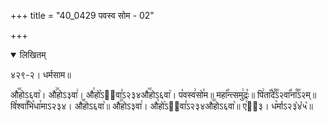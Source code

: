+++
title = "40_0429 पवस्व सोम - 02"

+++
<details open><summary>लिखितम्</summary>

४२९-२। धर्मसाम॥

औ꣥꣯होऽ६वा꣥। औ꣢꣯होऽ३वा꣢। औ꣯हो꣡ऽ२᳐वा꣣ऽ२३४औ꣥꣯होऽ६वा꣥। प꣡वस्व꣢सो꣯म॥ महा꣡꣯न्त्समु꣢द्रः꣡॥ पि꣢ता꣡꣯दे꣰꣯ऽ२वा꣡꣯ना꣰꣯ऽ२म्॥ वि꣡श्वा꣢꣯भि꣡धा꣯माऽ२३४। औ꣥꣯होऽ६वा꣥॥ औ꣢꣯होऽ३वा꣢। औ꣯हो꣡ऽ२᳐वा꣣ऽ२३४औ꣥꣯होऽ६वा꣥॥ ए꣢ऽ᳐३। ध꣡र्माऽ२३꣡४꣡५꣡॥
</details>